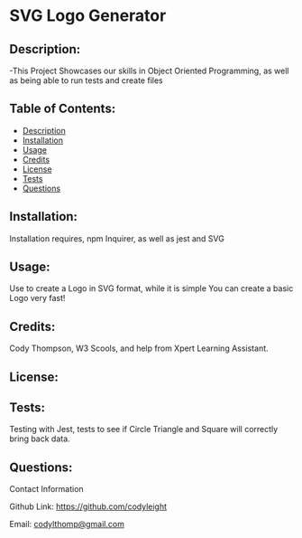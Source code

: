 
# SVG Logo Generator  <span style="float: right;"></span>
    
## Description:

-This Project Showcases our skills in Object Oriented Programming, as well as being able to run tests and create files

## Table of Contents:

- [Description](#description)
- [Installation](#installation)
- [Usage](#usage)
- [Credits](#credits)
- [License](#license)
- [Tests](#tests)
- [Questions](#questions)

## Installation:

Installation requires, npm Inquirer, as well as jest and SVG

## Usage:

Use to create a Logo in SVG format, while it is simple You can create a basic Logo very fast!

## Credits:

Cody Thompson, W3 Scools, and help from Xpert Learning Assistant.

## License:



## Tests:

Testing with Jest, tests to see if Circle Triangle and Square will correctly bring back data.

## Questions:

Contact Information

Github Link: https://github.com/codyleight

Email: [codylthomp@gmail.com](codylthomp@gmail.com)
 
 
 
 
